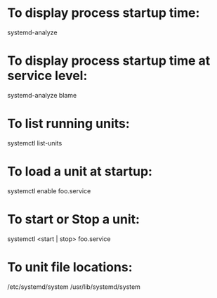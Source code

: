 # To display process startup time:
systemd-analyze

# To display process startup time at service level:
systemd-analyze blame

# To list running units:
systemctl list-units

# To load a unit at startup:
systemctl enable foo.service

# To start or Stop a unit:
systemctl <start | stop> foo.service

# To unit file locations:
/etc/systemd/system
/usr/lib/systemd/system
